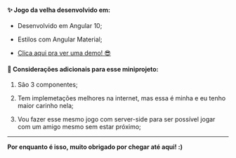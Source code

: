 #### ✨ Jogo da velha desenvolvido em:

- Desenvolvido em Angular 10;

- Estilos com Angular Material;

- [Clica aqui pra ver uma demo! 😎](https://spa-game-angular.vercel.app/)

  

#### 🚧 Considerações adicionais para esse miniprojeto: 

1. São 3 componentes;

2. Tem implemetações melhores na internet, mas essa é minha e eu tenho maior carinho nela;

3. Vou fazer esse mesmo jogo com server-side para ser possível jogar com um amigo mesmo sem estar próximo;

   

------



**Por enquanto é isso, muito obrigado por chegar até aqui! :)** 
